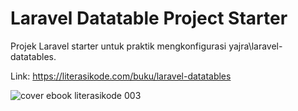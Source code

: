 # Laravel Datatable Project Starter 
Projek Laravel starter untuk praktik mengkonfigurasi yajra\laravel-datatables.

Link: https://literasikode.com/buku/laravel-datatables

![cover ebook literasikode 003](https://user-images.githubusercontent.com/3477408/122662672-ec193b00-d1be-11eb-83c8-7a57c027e465.jpeg)

